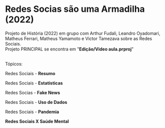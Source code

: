 # Redes Socias são uma Armadilha (2022)
Projeto de História (2022) em grupo com Arthur Fudali, Leandro Oyadomari, Matheus Ferrari, Matheus Yamamoto e Victor Tamezava sobre as Redes Sociais.<br>
Projeto PRINCIPAL se encontra em "<b>Edição/Video aula.prproj</b>"<br><br>

Tópicos: 

Redes Sociais - <b>Resumo</b>

Redes Sociais - <b>Estatísticas</b>

Redes Socias - <b>Fake News</b>

Redes Sociais - <b>Uso de Dados</b>

Redes Sociais - <b>Pandemia</b>

<b>Redes Sociais X Saúde Mental</b>
